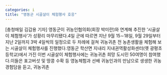 ```yaml
---
categories: i
title: "영동군 시골살이 체험행사 호응"
---
```

[충청매일 김갑용 기자] 영동군이 귀농인협의회(회장 박미란)와 연계해 추진한 ‘시골살이 체험행사’가 성황리 마무리됐다.4일 군에 따르면 지난 9월 15∼18일, 9월 29일부터 지난 2일까지 3박 4일씩의 일정으로 두 차례에 걸쳐 귀농귀촌 전 농촌생활을 체험해 보는 시골살이 체험행사를 진행했다.영동군 학산면 지내리 지내권역활성화센터(옛 광평초등학교)에서 가진 이번 시골살이 체험행사에는 귀농귀촌 희망 도시민 50여명이 참여했다.이들은 표고버섯 및 땅콩 수확 등 영농체험과 선배 귀농인과의 만남으로 생생한 귀농 경험담을 듣고, 귀농귀촌